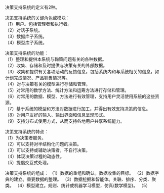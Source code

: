 决策支持系统的定义有2种。

决策支持系统的关键角色或模块：  
（1）用户。包括管理者和执行者。  
（2）对话子系统。  
（3）数据库子系统。  
（4）模型库子系统。  

决策支持系统的功能：  
（1）整理和提供本系统与鞠策问题有关的各种数据。  
（2）收集、存储和及时提供与决策有关的外部数据。  
（3）收集和提供有关各项活动的反馈信息，包括系统内和与系统相关的信息，如计划完成情况、产品销售情况等。  
（4）对与决策有关的模型进行存储和管理。  
（5）对常用的数学方法、统计方法和运筹方法进行存储和管理。  
（6）对常用的数据、模型、方法进行有效管理，支持用户灵活使用系统的这些资源。  
（7）基于系统的模型和方法对数据进行加工，并得出有效支持决策的信息。  
（8）对用户友好的输入、输出界面和信息呈现形式。  
（9）支持分布式使用方式，从而支持各地用户共享系统能力。  

决策支持系统的特点：  
（1）为决策者服务。  
（2）可以支持对半结构化问题的决策。  
（3）可以支持或辅助决策者，不自行决策。  
（4）体现决策过程的动态性。  
（5）提倡交互式处理。  

决策支持系统的组成：
（1）数据的重组和确认。数据收集的目标。
（2）数据字典的建立。重要数据的整理。
（3）数据挖掘和智能体。关联、排序、分类、聚类。
（4）模型建立。规则、统计或机器学习模型，仿真(数学模型)。
（5）